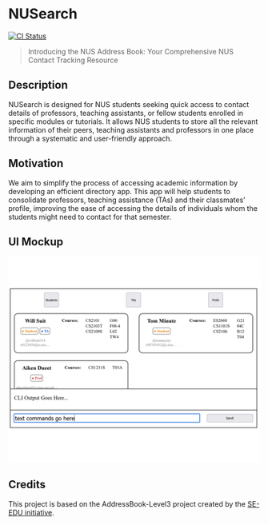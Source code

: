 # NUSearch

[![CI Status](https://github.com/AY2324S1-CS2103T-F08-0/tp/actions/workflows/gradle.yml/badge.svg?branch=master)](https://github.com/AY2324S1-CS2103T-F08-0/tp/actions)

> Introducing the NUS Address Book: Your Comprehensive NUS Contact Tracking Resource

## Description
NUSearch is designed for NUS students seeking quick access to contact details of professors, teaching assistants,
or fellow students enrolled in specific modules or tutorials. It allows NUS students to store all the relevant information
of their peers, teaching assistants and professors in one place through a systematic and user-friendly approach.

## Motivation
We aim to simplify the process of accessing academic information by developing an efficient directory app.
This app will help students to consolidate professors, teaching assistance (TAs) and their classmates’ profile,
improving the ease of accessing the details of individuals whom the students might need to contact for that semester.

## UI Mockup

![Ui](docs/images/Ui.png)

## Credits
This project is based on the AddressBook-Level3 project created by the [SE-EDU initiative](https://se-education.org).
